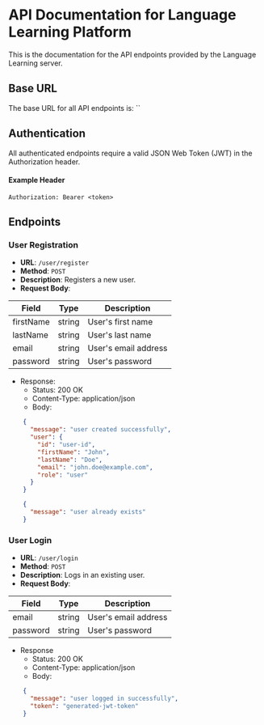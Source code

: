 # API Documentation for Language Learning Platform

This is the documentation for the API endpoints provided by the Language Learning server.

## Base URL

The base URL for all API endpoints is: ``

## Authentication

All authenticated endpoints require a valid JSON Web Token (JWT) in the Authorization header.

#### Example Header

```plaintext
Authorization: Bearer <token>
```

## Endpoints

### User Registration

 - **URL**: `/user/register`
 - **Method**: `POST`
 - **Description**: Registers a new user.
 - **Request Body**:

| Field      | Type   | Description          |
|------------|--------|----------------------|
| firstName  | string | User's first name    |
| lastName   | string | User's last name     |
| email      | string | User's email address |
| password   | string | User's password      |

- Response:
  - Status: 200 OK
  - Content-Type: application/json
  - Body:

```json
    {
      "message": "user created successfully",
      "user": {
        "id": "user-id",
        "firstName": "John",
        "lastName": "Doe",
        "email": "john.doe@example.com",
        "role": "user"
      }
    }
```

```json
    {
      "message": "user already exists"
    }
```

### User Login

 - **URL**: `/user/login`  <!-- Corrected URL -->
 - **Method**: `POST`
 - **Description**: Logs in an existing user.
 - **Request Body**:

| Field      | Type   | Description          |
|------------|--------|----------------------|
| email      | string | User's email address |
| password   | string | User's password      |

- Response
  - Status: 200 OK
  - Content-Type: application/json
  - Body:

```json
    {
      "message": "user logged in successfully",
      "token": "generated-jwt-token"
    }







